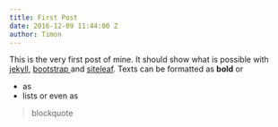 ```yaml
---
title: First Post
date: 2016-12-09 11:44:00 Z
author: Timon
---
```


This is the very first post of mine. It should show what is possible with [jekyll](https://jekyllrb.com), [bootstrap ](http://getbootstrap.com/)and [siteleaf](https://www.siteleaf.com/).
Texts can be formatted as **bold** or
* as
* lists
or even as 
> blockquote